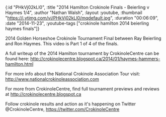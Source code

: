 {:id "PHkVj02kLl0",
 :title "2014 Hamilton Crokinole Finals - Beierling v Haymes 1/4",
 :author "Nathan Walsh",
 :layout :youtube,
 :thumbnail "https://i.ytimg.com/vi/PHkVj02kLl0/mqdefault.jpg",
 :duration "00:06:09",
 :date "2014-11-23",
 :youtube-tags ["crokinole hamilton 2014 beierling haymes finals"]}


2014 Golden Horseshoe Crokinole Tournament Final between Ray Beierling and Ron Haymes. This video is Part 1 of 4 of the finals.

A full writeup of the 2014 Hamilton tournament by CrokinoleCentre can be found here: http://crokinolecentre.blogspot.ca/2014/01/haymes-hammers-hamilton.html

For more info about the National Crokinole Association Tour visit: http://www.nationalcrokinoleassociation.com

For more from CrokinoleCentre, find full tournament previews and reviews at http://crokinolecentre.blogspot.ca

Follow crokinole results and action as it's happening on Twitter @CrokinoleCentre, https://twitter.com/CrokinoleCentre

